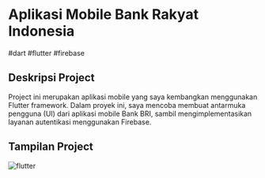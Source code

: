 # Aplikasi Mobile Bank Rakyat Indonesia

#dart #flutter #firebase

## Deskripsi Project

Project ini merupakan aplikasi mobile yang saya kembangkan menggunakan Flutter framework. Dalam proyek ini, saya mencoba membuat antarmuka pengguna (UI) dari aplikasi mobile Bank BRI, sambil mengimplementasikan layanan autentikasi menggunakan Firebase.

## Tampilan Project

![flutter](https://github.com/baicorp/bank-rakyat-indonesia-app-ui/assets/79925391/27d8cde4-45dc-44de-a7fd-a86b24efb1bd)

